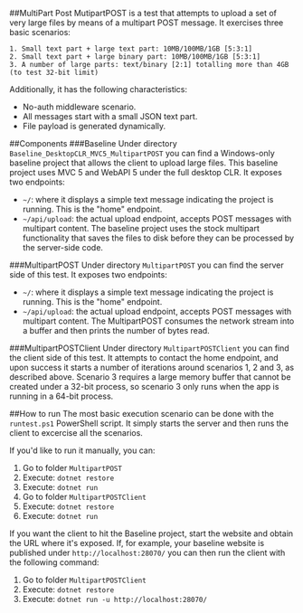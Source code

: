 ##MultiPart Post
MutipartPOST is a test that attempts to upload a set of very large files by means of a multipart POST message. It exercises three basic scenarios:

```
1. Small text part + large text part: 10MB/100MB/1GB [5:3:1]
2. Small text part + large binary part: 10MB/100MB/1GB [5:3:1]
3. A number of large parts: text/binary [2:1] totalling more than 4GB (to test 32-bit limit)
```

Additionally, it has the following characteristics:
  * No-auth middleware scenario.
  * All messages start with a small JSON text part.
  * File payload is generated dynamically.

##Components
###Baseline
Under directory `Baseline_DesktopCLR_MVC5_MultipartPOST` you can find a Windows-only baseline project that allows the client to upload large files. This baseline project uses MVC 5 and WebAPI 5 under the full desktop CLR. It exposes two endpoints:
  * `~/`: where it displays a simple text message indicating the project is running. This is the "home" endpoint.
  * `~/api/upload`: the actual upload endpoint, accepts POST messages with multipart content.
The baseline project uses the stock multipart functionality that saves the files to disk before they can be processed by the server-side code.

###MultipartPOST
Under directory `MultipartPOST` you can find the server side of this test. It exposes two endpoints:
  * `~/`: where it displays a simple text message indicating the project is running. This is the "home" endpoint.
  * `~/api/upload`: the actual upload endpoint, accepts POST messages with multipart content.
The MultipartPOST consumes the network stream into a buffer and then prints the number of bytes read.

###MultipartPOSTClient
Under directory `MultipartPOSTClient` you can find the client side of this test. It attempts to contact the home endpoint, and upon success it starts a number of iterations around scenarios 1, 2 and 3, as described above. Scenario 3 requires a large memory buffer that cannot be created under a 32-bit process, so scenario 3 only runs when the app is running in a 64-bit process.

##How to run
The most basic execution scenario can be done with the `runtest.ps1` PowerShell script. It simply starts the server and then runs the client to excercise all the scenarios.

If you'd like to run it manually, you can:
  1. Go to folder `MultipartPOST`
  2. Execute: `dotnet restore`
  3. Execute: `dotnet run`
  4. Go to folder `MultipartPOSTClient`
  5. Execute: `dotnet restore`
  6. Execute: `dotnet run`

If you want the client to hit the Baseline project, start the website and obtain the URL where it's exposed. If, for example, your baseline website is published under `http://localhost:28070/` you can then run the client with the following command:
  1. Go to folder `MultipartPOSTClient`
  2. Execute: `dotnet restore`
  3. Execute: `dotnet run -u http://localhost:28070/`
